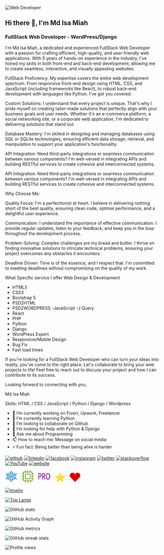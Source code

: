 ![Web Developer](https://scontent.fdac1-1.fna.fbcdn.net/v/t31.18172-8/26685692_1907281872919400_1837569549677515796_o.jpg?stp=dst-jpg_s960x960&_nc_cat=105&ccb=1-7&_nc_sid=e3f864&_nc_eui2=AeGd_W85P3UeBIXRSPqMhdkUXFl2t-qLgPlcWXa36ouA-YZ8LMdYdBxa_Gt3tBozPXSNjihus79Wq_AQZqdcfkz5&_nc_ohc=bfNdEjJrvxMAX_msDMJ&tn=nkHVN0BrF6auabOm&_nc_ht=scontent.fdac1-1.fna&oh=00_AfBP6bdIE-vpOKZMDeI_uSfppgmPX21cHm7mzDE2nAQlkg&oe=63A911CC)


## Hi there 👋, I'm Md Isa Miah
### FullStack Web Developer - WordPress/Django

I'm Md Isa Miah, a dedicated and experienced FullStack Web Developer with a passion for crafting efficient, high-quality, and user-friendly web applications. With 5 years of hands-on experience in the industry, I've honed my skills in both front-end and back-end development, allowing me to create seamless, interactive, and visually appealing websites.

FullStack Proficiency: My expertise covers the entire web development spectrum. From responsive front-end design using HTML, CSS, and JavaScript (including frameworks like React), to robust back-end development with languages like Python. I've got you covered.

Custom Solutions: I understand that every project is unique. That's why I pride myself on creating tailor-made solutions that perfectly align with your business goals and user needs. Whether it's an e-commerce platform, a social networking site, or a corporate web application, I'm dedicated to delivering solutions that stand out.

Database Mastery: I'm skilled in designing and managing databases using SQL or SQLite technologies, ensuring efficient data storage, retrieval, and manipulation to support your application's functionality.

API Integration: Need third-party integrations or seamless communication between various components? I'm well-versed in integrating APIs and building RESTful services to create cohesive and interconnected systems.

API Integration: Need third-party integrations or seamless communication between various components? I'm well-versed in integrating APIs and building RESTful services to create cohesive and interconnected systems.

Why Choose Me:

Quality Focus: I'm a perfectionist at heart. I believe in delivering nothing short of the best quality, ensuring clean code, optimal performance, and a delightful user experience.

Communication: I understand the importance of effective communication. I provide regular updates, listen to your feedback, and keep you in the loop throughout the development process.

Problem-Solving: Complex challenges are my bread and butter. I thrive on finding innovative solutions to intricate technical problems, ensuring your project overcomes any obstacles it encounters.

Deadline Driven: Time is of the essence, and I respect that. I'm committed to meeting deadlines without compromising on the quality of my work.

What Specific service I offer
Web Design & Development
- HTML5
- CSS3
- Bootstrap 5
- PSD2HTML
- PSD2WORDPRESS
-JavaScript
-J Query
- React
- PHP
- Python
- Django
- WordPress Expert
- Responsive/Mobile Design
- Bug Fix
- Fast load times

If you're looking for a FullStack Web Developer who can turn your ideas into reality, you've come to the right place. Let's collaborate to bring your web projects to life! Feel free to reach out to discuss your project and how I can contribute to its success.

Looking forward to connecting with you,

Md Isa Miah

Skills: HTML / CSS / JavaScript / Python / Django / Wordpress

- 🔭 I’m currently working on Fiverr, Upwork, Freelancer 
- 🌱 I’m currently learning Python 
- 👯 I’m looking to collaborate on Github 
- 🤔 I’m looking for help with Python & Django 
- 💬 Ask me about Programming 
- 📫 How to reach me: Message on social media 
- ⚡ Fun fact: Being better than being alive is harder 


[<img src='https://cdn.jsdelivr.net/npm/simple-icons@3.0.1/icons/github.svg' alt='github' height='40'>](https://github.com/emisakhan)  [<img src='https://cdn.jsdelivr.net/npm/simple-icons@3.0.1/icons/linkedin.svg' alt='linkedin' height='40'>](https://www.linkedin.com/in/emisakhan/)  [<img src='https://cdn.jsdelivr.net/npm/simple-icons@3.0.1/icons/facebook.svg' alt='facebook' height='40'>](https://www.facebook.com/emisakhan0)  [<img src='https://cdn.jsdelivr.net/npm/simple-icons@3.0.1/icons/instagram.svg' alt='instagram' height='40'>](https://www.instagram.com/emisakhan/)  [<img src='https://cdn.jsdelivr.net/npm/simple-icons@3.0.1/icons/twitter.svg' alt='twitter' height='40'>](https://twitter.com/emisakhan)  [<img src='https://cdn.jsdelivr.net/npm/simple-icons@3.0.1/icons/stackoverflow.svg' alt='stackoverflow' height='40'>](https://stackoverflow.com/users/emisakhan)  [<img src='https://cdn.jsdelivr.net/npm/simple-icons@3.0.1/icons/youtube.svg' alt='YouTube' height='40'>](https://www.youtube.com/channel/emisakhan)  [<img src='https://cdn.jsdelivr.net/npm/simple-icons@3.0.1/icons/icloud.svg' alt='website' height='40'>](emisakhan.com)  

<a href='https://archiveprogram.github.com/'><img src='https://raw.githubusercontent.com/acervenky/animated-github-badges/master/assets/acbadge.gif' width='40' height='40'></a> <a href='https://docs.github.com/en/developers'><img src='https://raw.githubusercontent.com/acervenky/animated-github-badges/master/assets/devbadge.gif' width='40' height='40'></a> <a href='https://github.com/pricing'><img src='https://raw.githubusercontent.com/acervenky/animated-github-badges/master/assets/pro.gif' width='40' height='40'></a> <a href='https://stars.github.com/'><img src='https://raw.githubusercontent.com/acervenky/animated-github-badges/master/assets/starbadge.gif' width='35' height='35'></a> <a href='https://docs.github.com/en/github/supporting-the-open-source-community-with-github-sponsors'><img src='https://raw.githubusercontent.com/acervenky/animated-github-badges/master/assets/sponsorbadge.gif' width='35' height='35'></a> 

[![trophy](https://github-profile-trophy.vercel.app/?username=emisakhan)](https://github.com/ryo-ma/github-profile-trophy)

[![Top Langs](https://github-readme-stats.vercel.app/api/top-langs/?username=emisakhan)](https://github.com/anuraghazra/github-readme-stats)

![GitHub stats](https://github-readme-stats.vercel.app/api?username=emisakhan&show_icons=true)  

![GitHub Activity Graph](https://activity-graph.herokuapp.com/graph?username=emisakhan)  

![GitHub metrics](https://metrics.lecoq.io/emisakhan)  

![GitHub streak stats](https://streak-stats.demolab.com/?user=emisakhan)  

![Profile views](https://gpvc.arturio.dev/emisakhan)  

